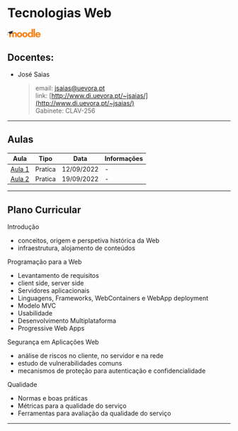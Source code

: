 # Tecnologias Web
[ <img width="75px" src="https://github.com/GBarradas/GBarradas/blob/main/img/moodle.png?raw=true">](https://www.moodle.uevora.pt/2223/course/view.php?id=493)
## Docentes:

- José Saias
  > email: [jsaias@uevora.pt](jsaias@uevora.pt)   
    link: [http://www.di.uevora.pt/~jsaias/](http://www.di.uevora.pt/~jsaias/)   
    Gabinete: CLAV-256

---  
## Aulas   

|Aula|Tipo|Data|Informações|
|----|:--:|----|-----------|
|[Aula 1](aulas/p1.md)|Pratica|12/09/2022|-|   
|[Aula 2](aulas/p2.md)|Pratica|19/09/2022|-|  
   

--- 


## Plano Curricular
Introdução
- conceitos, origem e perspetiva histórica da Web
- infraestrutura, alojamento de conteúdos

Programação para a Web
- Levantamento de requisitos
- client side, server side
- Servidores aplicacionais
- Linguagens, Frameworks, WebContainers e WebApp deployment
- Modelo MVC
- Usabilidade
- Desenvolvimento Multiplataforma
- Progressive Web Apps

Segurança em Aplicações Web
- análise de riscos no cliente, no servidor e na rede
- estudo de vulnerabilidades comuns
- mecanismos de proteção para autenticação e confidencialidade

Qualidade
- Normas e boas práticas
- Métricas para a qualidade do serviço
- Ferramentas para avaliação da qualidade do serviço

---  

 

 <style>
     .red{
         color: red;
     }
    .markdown-body blockquote {
        background:rgb(140 143 147 / 17%);
        padding: 0 1em;
        padding: 0 1em;
        color: #000000;
        border-left: 0.25em solid #007fff;
    }   
 </style>
 <link rel="icon" href="../uevora.png">


